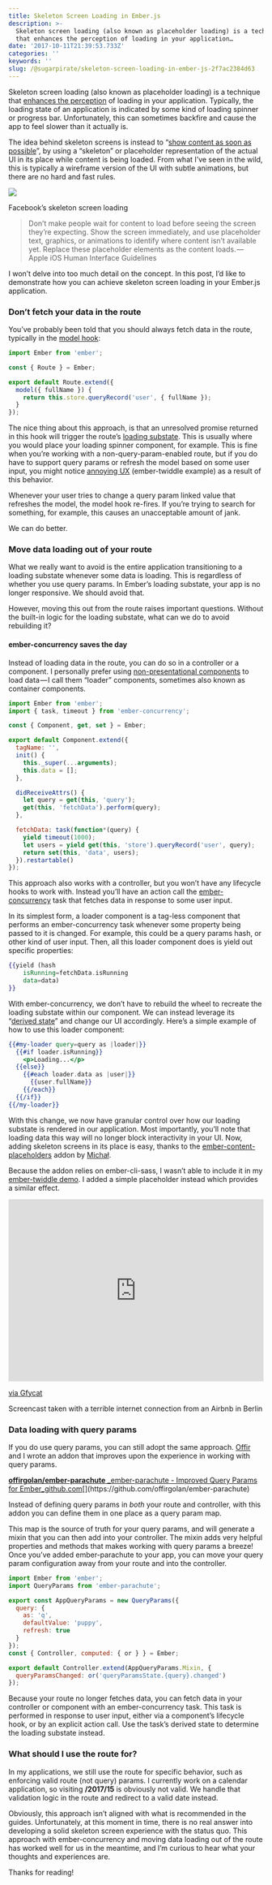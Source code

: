 ```yaml
---
title: Skeleton Screen Loading in Ember.js
description: >-
  Skeleton screen loading (also known as placeholder loading) is a technique
  that enhances the perception of loading in your application…
date: '2017-10-11T21:39:53.733Z'
categories: ''
keywords: ''
slug: /@sugarpirate/skeleton-screen-loading-in-ember-js-2f7ac2384d63
---
```


Skeleton screen loading (also known as placeholder loading) is a technique that [enhances the perception](https://medium.com/ux-for-india/facilitating-better-interactions-using-skeleton-screens-a034a51120a5) of loading in your application. Typically, the loading state of an application is indicated by some kind of loading spinner or progress bar. Unfortunately, this can sometimes backfire and cause the app to feel slower than it actually is.

The idea behind skeleton screens is instead to “[show content as soon as possible](https://developer.apple.com/ios/human-interface-guidelines/app-architecture/loading/)”, by using a “skeleton” or placeholder representation of the actual UI in its place while content is being loaded. From what I’ve seen in the wild, this is typically a wireframe version of the UI with subtle animations, but there are no hard and fast rules.

![](https://cdn-images-1.medium.com/max/800/1*x3sau7_pLGRBTwK1bXGXhw.png)

Facebook’s skeleton screen loading

> Don’t make people wait for content to load before seeing the screen they’re expecting. Show the screen immediately, and use placeholder text, graphics, or animations to identify where content isn’t available yet. Replace these placeholder elements as the content loads. — Apple iOS Human Interface Guidelines

I won’t delve into too much detail on the concept. In this post, I’d like to demonstrate how you can achieve skeleton screen loading in your Ember.js application.

### Don’t fetch your data in the route

You’ve probably been told that you should always fetch data in the route, typically in the [model hook](https://guides.emberjs.com/v2.16.0/tutorial/model-hook/):

```js
import Ember from 'ember';

const { Route } = Ember;

export default Route.extend({
  model({ fullName }) {
    return this.store.queryRecord('user', { fullName });
  }
});
```

The nice thing about this approach, is that an unresolved promise returned in this hook will trigger the route’s [loading substate](https://guides.emberjs.com/v2.16.0/routing/loading-and-error-substates/). This is usually where you would place your loading spinner component, for example. This is fine when you’re working with a non-query-param-enabled route, but if you do have to support query params or refresh the model based on some user input, you might notice [annoying UX](https://ember-twiddle.com/b7489a0682f38df1f2d4a7aefe1eb9c4?openFiles=routes.application.js%2C&route=%2F%3Fgreeting%3DHallo!) (ember-twiddle example) as a result of this behavior.

Whenever your user tries to change a query param linked value that refreshes the model, the model hook re-fires. If you’re trying to search for something, for example, this causes an unacceptable amount of jank.

We can do better.

### Move data loading out of your route

What we really want to avoid is the entire application transitioning to a loading substate whenever some data is loading. This is regardless of whether you use query params. In Ember’s loading substate, your app is no longer responsive. We should avoid that.

However, moving this out from the route raises important questions. Without the built-in logic for the loading substate, what can we do to avoid rebuilding it?

#### ember-concurrency saves the day

Instead of loading data in the route, you can do so in a controller or a component. I personally prefer using [non-presentational components](https://medium.com/@dan_abramov/smart-and-dumb-components-7ca2f9a7c7d0) to load data — I call them “loader” components, sometimes also known as container components.

```js
import Ember from 'ember';
import { task, timeout } from 'ember-concurrency';

const { Component, get, set } = Ember;

export default Component.extend({
  tagName: '',
  init() {
    this._super(...arguments);
    this.data = [];
  },

  didReceiveAttrs() {
    let query = get(this, 'query');
    get(this, 'fetchData').perform(query);
  },

  fetchData: task(function*(query) {
    yield timeout(1000);
    let users = yield get(this, 'store').queryRecord('user', query);
    return set(this, 'data', users);
  }).restartable()
});
```

This approach also works with a controller, but you won’t have any lifecycle hooks to work with. Instead you’ll have an action call the [ember-concurrency](http://ember-concurrency) task that fetches data in response to some user input.

In its simplest form, a loader component is a tag-less component that performs an ember-concurrency task whenever some property being passed to it is changed. For example, this could be a query params hash, or other kind of user input. Then, all this loader component does is yield out specific properties:

```handlebars
{{yield (hash
    isRunning=fetchData.isRunning
    data=data)
}}
```

With ember-concurrency, we don’t have to rebuild the wheel to recreate the loading substate within our component. We can instead leverage its “[derived state](https://ember-concurrency.com/#/docs/derived-state)” and change our UI accordingly. Here’s a simple example of how to use this loader component:

```handlebars
{{#my-loader query=query as |loader|}}
  {{#if loader.isRunning}}
    <p>Loading...</p>
  {{else}}
    {{#each loader.data as |user|}}
      {{user.fullName}}
    {{/each}}
  {{/if}}
{{/my-loader}}
```

With this change, we now have granular control over how our loading substate is rendered in our application. Most importantly, you’ll note that loading data this way will no longer block interactivity in your UI. Now, adding skeleton screens in its place is easy, thanks to the [ember-content-placeholders](https://github.com/michalsnik/ember-content-placeholders) addon by [Michał](https://github.com/michalsnik).

Because the addon relies on ember-cli-sass, I wasn’t able to include it in my [ember-twiddle demo](https://ember-twiddle.com/c0f98a5b62287d4a88fa80be65d3ba0d?openFiles=templates.application.hbs%2C). I added a simple placeholder instead which provides a similar effect.

<div style='position:relative; padding-bottom:calc(62.50% + 44px)'><iframe src='https://gfycat.com/ifr/WelltodoHeartyBabirusa' frameborder='0' scrolling='no' width='100%' height='100%' style='position:absolute;top:0;left:0;' allowfullscreen></iframe></div><p> <a href="https://gfycat.com/welltodoheartybabirusa">via Gfycat</a></p>
Screencast taken with a terrible internet connection from an Airbnb in Berlin

### Data loading with query params

If you do use query params, you can still adopt the same approach. [Offir](https://twitter.com/offirgolan) and I wrote an addon that improves upon the experience in working with query params.

[**offirgolan/ember-parachute**
_ember-parachute - Improved Query Params for Ember_github.com](https://github.com/offirgolan/ember-parachute "https://github.com/offirgolan/ember-parachute")[](https://github.com/offirgolan/ember-parachute)

Instead of defining query params in _both_ your route and controller, with this addon you can define them in one place as a query param map.

This map is the source of truth for your query params, and will generate a mixin that you can then add into your controller. The mixin adds very helpful properties and methods that makes working with query params a breeze! Once you’ve added ember-parachute to your app, you can move your query param configuration away from your route and into the controller.

```js
import Ember from 'ember';
import QueryParams from 'ember-parachute';

export const AppQueryParams = new QueryParams({
  query: {
    as: 'q',
    defaultValue: 'puppy',
    refresh: true
  }
});
const { Controller, computed: { or } } = Ember;

export default Controller.extend(AppQueryParams.Mixin, {
  queryParamsChanged: or('queryParamsState.{query}.changed')
});
```

Because your route no longer fetches data, you can fetch data in your controller or component with an ember-concurrency task. This task is performed in response to user input, either via a component’s lifecycle hook, or by an explicit action call. Use the task’s derived state to determine the loading substate instead.

### What should I use the route for?

In my applications, we still use the route for specific behavior, such as enforcing valid route (not query) params. I currently work on a calendar application, so visiting **/2017/15** is obviously not valid. We handle that validation logic in the route and redirect to a valid date instead.

Obviously, this approach isn’t aligned with what is recommended in the guides. Unfortunately, at this moment in time, there is no real answer into developing a solid skeleton screen experience with the status quo. This approach with ember-concurrency and moving data loading out of the route has worked well for us in the meantime, and I’m curious to hear what your thoughts and experiences are.

Thanks for reading!